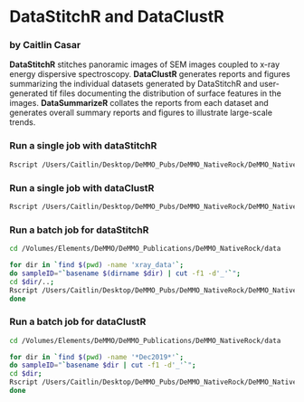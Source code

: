 # DataStitchR and DataClustR 
### by Caitlin Casar 

**DataStitchR** stitches panoramic images of SEM images coupled to x-ray energy dispersive spectroscopy. **DataClustR** generates reports and figures summarizing the individual datasets generated by DataStitchR and user-generated tif files documenting the distribution of surface features in the images. **DataSummarizeR** collates the reports from each dataset and generates overall summary reports and figures to illustrate large-scale trends. 



### Run a single job with dataStitchR

```bash
Rscript /Users/Caitlin/Desktop/DeMMO_Pubs/DeMMO_NativeRock/DeMMO_NativeRock/R/scipts/dataStitchR.R -f "xray_data" -b "xray_data/SEM_images" -c "coordinates.txt" -z ".tif" -m ".tif" -a "Unknown|Os|SEM" -d "overview" -y "overview" --overview "overview.*tif" -p FALSE -n "D1T4exp"
```

### Run a single job with dataClustR

```bash
Rscript /Users/Caitlin/Desktop/DeMMO_Pubs/DeMMO_NativeRock/DeMMO_NativeRock/R/scipts/dataClustR.R -f "/Volumes/Elements/DeMMO/DeMMO_Publications/DeMMO_NativeRock/data/DeMMO3/D3T20rep_Dec2019_Yates" --transect "transect.*grd" --overview "overview.*grd" --out "reports" -n "D3T20rep" --base "SEM_pano.tif" -u 4.2 --cores 3 --model_vars 5 --cells "cells.tif" --biogenic "biogenic.tif" -p TRUE
```


### Run a batch job for dataStitchR

```bash
cd /Volumes/Elements/DeMMO/DeMMO_Publications/DeMMO_NativeRock/data

for dir in `find $(pwd) -name 'xray_data'`; 
do sampleID="`basename $(dirname $dir) | cut -f1 -d'_'`";
cd $dir/..;
Rscript /Users/Caitlin/Desktop/DeMMO_Pubs/DeMMO_NativeRock/DeMMO_NativeRock/R/scipts/dataStitchR.R -f "$dir" -b "$dir/SEM_images" -c "$dir/../coordinates.txt" -z ".tif" -m ".tif" -a "Unknown|SEM|Os" -d "overview" -y "overview" --overview "overview.*tif" -p FALSE -n "$sampleID"; 
done
```

### Run a batch job for dataClustR

```bash
cd /Volumes/Elements/DeMMO/DeMMO_Publications/DeMMO_NativeRock/data

for dir in `find $(pwd) -name '*Dec2019*'`; 
do sampleID="`basename $dir | cut -f1 -d'_'`";
cd $dir;
Rscript /Users/Caitlin/Desktop/DeMMO_Pubs/DeMMO_NativeRock/DeMMO_NativeRock/R/scipts/dataClustR.R -f "$dir" --transect "transect.*grd" --overview "overview.*grd" --out "reports" -n "$sampleID" --base "SEM_pano.tif" -u 4.2 --cores 3 --model_vars 5 --cells "cells.tif" --biogenic "biogenic.tif" -p TRUE
done
```



